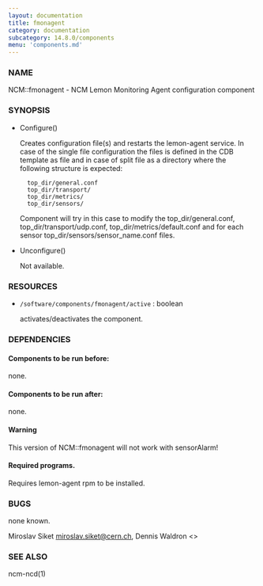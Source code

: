 ```yaml
---
layout: documentation
title: fmonagent
category: documentation
subcategory: 14.8.0/components
menu: 'components.md'
---
```

### NAME

NCM::fmonagent - NCM Lemon Monitoring Agent configuration component

### SYNOPSIS

- Configure()

    Creates configuration file(s) and restarts the lemon-agent service.
    In case of the single file configuration the files
    is defined in the CDB template as file and in case of split file as 
    a directory where the following structure is expected:

    	top_dir/general.conf
    	top_dir/transport/
    	top_dir/metrics/
    	top_dir/sensors/

    Component will try in this case to modify the top\_dir/general.conf,
    top\_dir/transport/udp.conf, top\_dir/metrics/default.conf and for each 
    sensor top\_dir/sensors/sensor\_name.conf files.

- Unconfigure()

    Not available.

### RESOURCES

- `/software/components/fmonagent/active`     : boolean

    activates/deactivates the component.

### DEPENDENCIES

#### Components to be run before:

none.

#### Components to be run after:

none.

#### Warning

This version of NCM::fmonagent will not work with sensorAlarm!

#### Required programs.

Requires lemon-agent rpm to be installed.

### BUGS

none known.

Miroslav Siket <miroslav.siket@cern.ch>, Dennis Waldron <>

### SEE ALSO

ncm-ncd(1)
